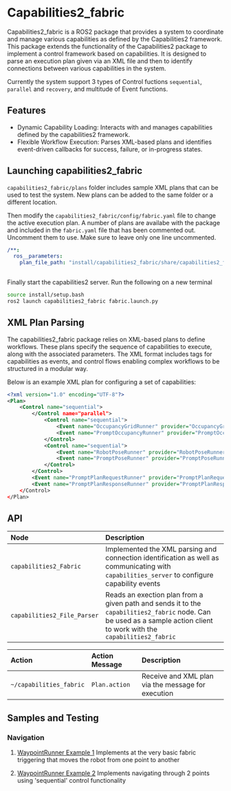 # Capabilities2_fabric

Capabilities2_fabric is a ROS2 package that provides a system to coordinate and manage various capabilities as defined by the Capabilities2 framework. This package extends the functionality of the Capabilities2 package to implement a control framework based on capabilities. It is designed to parse an execution plan given via an XML file and then to identify connections between various capabilities in the system.

Currently the system support 3 types of Control fuctions `sequential`, `parallel` and `recovery`, and multitude of Event functions.

## Features

- Dynamic Capability Loading: Interacts with and manages capabilities defined by the capabilities2 framework.
- Flexible Workflow Execution: Parses XML-based plans and identifies event-driven callbacks for success, failure, or in-progress states.


## Launching capabilities2_fabric

`capabilities2_fabric/plans` folder includes sample XML plans that can be used to test the system. New plans can be added to the same folder or a different location. 

Then modify the `capabilities2_fabric/config/fabric.yaml` file to change the active execution plan.
A number of plans are availabe with the package and included in the `fabric.yaml` file that has been commented out. Uncomment them to use. Make sure to leave only one line uncommented.

```yaml
/**:
  ros__parameters:
    plan_file_path: "install/capabilities2_fabric/share/capabilities2_fabric/plans/default.xml"
    
```
Finally start the capabilities2 server. Run the following on a new terminal

```bash
source install/setup.bash
ros2 launch capabilities2_fabric fabric.launch.py
```


## XML Plan Parsing

The capabilities2_fabric package relies on XML-based plans to define workflows. These plans specify the sequence of capabilities to execute, along with the associated parameters. The XML format includes tags for capabilities as events, and control flows enabling complex workflows to be structured in a modular way.

Below is an example XML plan for configuring a set of capabilities:

```xml
<?xml version="1.0" encoding="UTF-8"?>
<Plan>
    <Control name="sequential">
        </Control name="parallel">
            <Control name="sequential">
                <Event name="OccupancyGridRunner" provider="OccupancyGridRunner"/>
                <Event name="PromptOccupancyRunner" provider="PromptOccupancyRunner"/>
            </Control>
            <Control name="sequential">
                <Event name="RobotPoseRunner" provider="RobotPoseRunner"/>
                <Event name="PromptPoseRunner" provider="PromptPoseRunner"/>
            </Control>
        </Control>
        <Event name="PromptPlanRequestRunner" provider="PromptPlanRequestRunner" replan="false"/>
        <Event name="PromptPlanResponseRunner" provider="PromptPlanResponseRunner"/>
    </Control>
</Plan>
```

## API

| Node |  Description |
| :---  | :---            | 
| `capabilities2_Fabric`   | Implemented the XML parsing and connection identification as well as communicating with `capabilities_server` to configure capability events |
| `capabilities2_File_Parser`   | Reads an exection plan from a given path and sends it to the `capabilities2_fabric` node. Can be used as a sample action client to work with the `capabilities2_fabric` |

| Action | Action Message | Description |
| :---  | :---            | :---        |
| `~/capabilities_fabric`           | `Plan.action`         | Receive and XML plan via the message for execution|

## Samples and Testing

### Navigation

1. [WaypointRunner Example 1](./docs/waypoint_runner_ex1.md)
Implements at the very basic fabric triggering that moves the robot from one point to another

2. [WaypointRunner Example 2](./docs/waypoint_runner_ex2.md)
Implements navigating through 2 points using 'sequential' control functionality